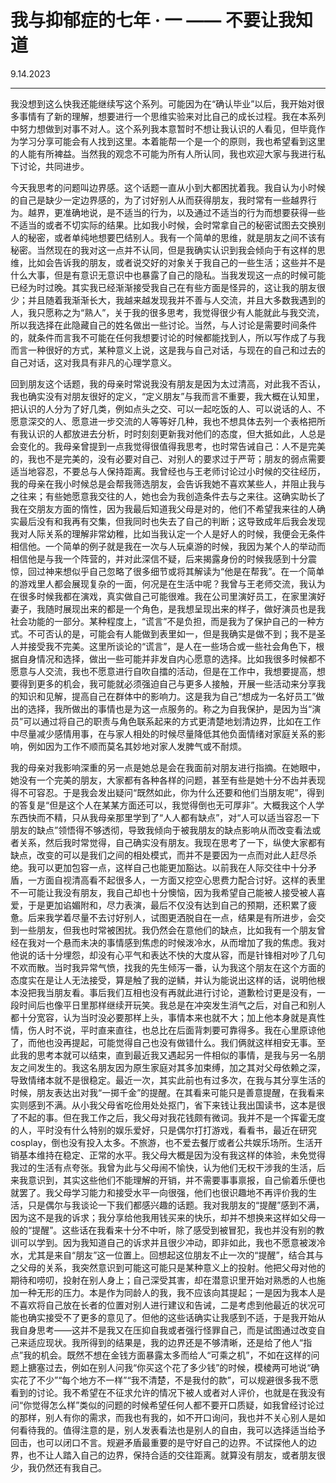 # 我与抑郁症的七年 · 一 —— 不要让我知道

9.14.2023

---------

我没想到这么快我还能继续写这个系列。可能因为在“确认毕业”以后，我开始对很多事情有了新的理解，想要进行一个思维实验来对比自己的成长过程。我在本系列中努力想做到对事不对人。这个系列我本意暂时不想让我认识的人看见，但毕竟作为学习分享可能会有人找到这里。本着能帮一个是一个的原则，我也希望看到这里的人能有所裨益。当然我的观念不可能为所有人所认同，我也欢迎大家与我进行私下讨论，共同进步。

今天我思考的问题叫边界感。这个话题一直从小到大都困扰着我。我自认为小时候的自己是缺少一定边界感的，为了讨好别人从而获得朋友，我时常有一些越界行为。越界，更准确地说，是不适当的行为，以及通过不适当的行为而想要获得一些不适当的或者不切实际的结果。比如我小时候，会时常拿自己的秘密试图去交换别人的秘密，或者单纯地想要巴结别人。我有一个简单的思维，就是朋友之间不该有秘密。当然现在的我对这一点并不认同，但是我确实认识到我会倾向于有这样的思维，比如会告诉我的朋友，或者说交好的对象关于我自己的一些生活；这些并不是什么大事，但是有意识无意识中也暴露了自己的隐私。当我发现这一点的时候可能已经为时过晚。其实我已经渐渐接受我自己在有些方面是怪异的，这让我的朋友很少；并且随着我渐渐长大，我越来越发现我并不善与人交流，并且大多数我遇到的人，我只愿称之为“熟人”，关于我的很多思考，我觉得很少有人能就此与我交流，所以我选择在此隐藏自己的姓名做出一些讨论。当然，与人讨论是需要时间条件的，就条件而言我不可能在任何我想要讨论的时候都能找到人，所以写作成了与我而言一种很好的方式，某种意义上说，这是我与自己对话，与现在的自己和过去的自己对话，这对我具有非凡的心理学意义。

回到朋友这个话题，我的母亲时常说我没有朋友是因为太过清高，对此我不否认，我也确实没有对朋友很好的定义，“定义朋友”与我而言不重要，我大概在认知里，把认识的人分为了好几类，例如点头之交、可以一起吃饭的人、可以说话的人、不愿意深交的人、愿意进一步交流的人等等好几种，我也不想具体去列一个表格把所有我认识的人都放进去分析，时时刻刻更新我对他们的态度，但大抵如此，人总是会变化的。我母亲曾提到一点我觉得很值得我思考，也时常告诫自己：人不是完美的，我也不是完美的，没有必要对自己、对别人的要求过于严苛；朋友的弱点需要适当地容忍，不要总与人保持距离。我曾经也与王老师讨论过小时候的交往经历，我的母亲在我小时候总是会帮我筛选朋友，会告诉我她不喜欢某些人，并阻止我与之往来；有些她愿意我交往的人，她也会为我创造条件去与之来往。这确实助长了我在交朋友方面的惰性，因为我最后知道我父母是对的，他们不希望我来往的人确实最后没有和我再有交集，但我同时也失去了自己的判断；这导致成年后我会发现我对人际关系的理解非常幼稚，比如当我认定一个人是好人的时候，我便会无条件相信他。一个简单的例子就是我在一次与人玩桌游的时候，我因为某个人的举动而相信他是与我一个阵营的，并对此深信不疑，后来揭露身份的时候我感到十分震惊，回过神来想似乎自己忽略了很多细节或将其解读为“他是在帮我”。在一个简单的游戏里人都会展现复杂的一面，何况是在生活中呢？我曾与王老师交流，我认为在很多时候我都在演戏，真实做自己可能很难。我在公司里演好员工，在家里演好妻子，我随时展现出来的都是一个角色，是我想呈现出来的样子，做好演员也是我社会功能的一部分。某种程度上，“谎言”不是负担，而是我为了保护自己的一种方式。不可否认的是，可能会有人能做到表里如一，但是我确实是做不到；我不是圣人并接受我不完美。这里所谈论的“谎言”，是人在一些场合或一些社会角色下，根据自身情况和选择，做出一些可能并非发自内心愿意的选择。比如我很多时候都不愿意与人交流，我也不愿意进行自吹自擂的活动，但是在工作中，我想要提高，想要得到更多的机会，我可能就必须强迫自己与更多人接触，开展一些活动来分享我的知识和见解，提高自己在群体中的影响力。这是我为自己“想成为一名好员工”做出的选择，我所做出的事情也是为这一点服务的。称之为自我保护，是因为当“演员”可以通过将自己的职责与角色联系起来的方式更清楚地划清边界，比如在工作中尽量减少感情用事，在与家人相处的时候尽量降低其他负面情绪对家庭关系的影响，例如因为工作不顺而莫名其妙地对家人发脾气或不耐烦。

我的母亲对我影响深重的另一点是她总是会在我面前对朋友进行指摘。在她眼中，她没有一个完美的朋友，大家都有各种各样的问题，甚至有些是她十分不齿并表现得不可容忍。于是我会发出疑问“既然如此，你为什么还要和他们当朋友呢”，得到的答复是“但是这个人在某某方面还可以，我觉得倒也无可厚非”。大概我这个人学东西快而不精，只从我母亲那里学到了“人人都有缺点”，对“人可以适当容忍一下朋友的缺点”领悟得不够透彻，导致我倾向于被我朋友的缺点影响从而改变看法或者关系，然后我时常觉得，自己确实没有朋友。我现在思考了一下，纵使大家都有缺点，改变的可以是我们之间的相处模式，而并不是要因为一点而对此人赶尽杀绝。我可以更加包容一点，这样自己也能更加豁达。以前我在人际交往中十分矛盾，一方面自视清高看不起很多人，一方面又挖空心思费力配合讨好。这样的表里不一可能让我没有朋友，我自己却也十分懊恼，因为我希望自己能被人接受被人喜爱，于是更加谄媚附和，尽力表演，最后不仅没有达到自己的预期，还积累了疲惫。后来我学着尽量不去讨好别人，试图更洒脱自在一点，结果是有所进步，会交到一些朋友，但我也时常被困扰。我仍然会在意他们的缺点，比如我有一个朋友曾经在我对一个悬而未决的事情感到焦虑的时候泼冷水，从而增加了我的焦虑。我对他说的话十分埋怨，却没有心平气和表达不快的大度从容，而是针锋相对吵了几句不欢而散。当时我异常气愤，找我的先生倾泻一番，认为我这个朋友在这个方面的态度实在是让人无法接受，算是触了我的逆鳞，并认为能说出这样的话，说明他根本没把我当朋友看。事后我们互相也没有再就此进行讨论，道歉检讨更是没有，一段时间后也像平日里那样继续开玩笑。我总是在冲突发生消气之后，对自己和别人都十分宽容，认为当时没必要那样上头，事情本来也就不大；加上他本身就是真性情，伤人时不说，平时直来直往，也总比在后面背刺要可靠得多。我在心里原谅他了，而他也没再提起，可能觉得自己也没有做错什么。我们俩就这样相安无事。至此我的思考本就可以结束，直到最近我又遇起另一件相似的事情，是我与另一名朋友之间发生的。我这名朋友因为原生家庭对其多加束缚，加之其对父母依赖之深，导致情绪本就不是很稳定。最近一次，其实此前也有过多次，在我与其分享生活的时候，朋友表达出对我“一掷千金”的提醒。在其看来可能只是善意提醒，在我看来实则感到不满。从小我父母省吃俭用处处抠门，省下来钱让我出国读书，这本是很了不起的事。但在我工作之后，我父母对我花钱颇有微词。我并不是一个挥霍无度的人，平时没有什么特别的娱乐爱好，只是偶尔打打游戏，看看书，最近在研究cosplay，倒也没有投入太多。不旅游，也不爱去餐厅或者公共娱乐场所。生活开销基本维持在稳定、正常的水平。我父母大概是因为没有我这样的体验，未免觉得我过的生活有点夸张。我曾为此与父母闹不愉快，认为他们无权干涉我的生活，后来我意识到，其实这些他们不能理解的开销，并不需要事事禀报，自己偷着乐便也就罢了。我父母学习能力和接受水平一向很强，他们也很识趣地不再评价我的生活，只是偶尔与我谈论一下我们都感兴趣的话题。我对我朋友的“提醒”感到不满，因为这不是我的诉求；我分享给他我用钱买来的快乐，却并不想换来这样如父母一般的“提醒”。这些话在我看来十分不中听，除了感受到被冒犯，我也并没有别的教训可以学到。因为我知道自己的诉求并且很少冲动，即非如此，我也不愿意被泼冷水，尤其是来自“朋友”这一位置上。回想起这位朋友不止一次的“提醒”，结合其与之父母的关系，我突然意识到可能这可能只是某种意义上的投射。他把父母对他的期待和唠叨，投射在别人身上；自己深受其害，却在潜意识里开始对熟悉的人也施加一种无形的压力。本是作为同龄人的我，我不应该向其提起；一是因为我本人是不喜欢将自己放在长者的位置对别人进行建议和告诫，二是考虑到他最近的状况可能也确实接受不了更多的意见了。但他的这些话确实让我感到不适，于是我开始从我自身思考——这并不是我又在压抑自我或者强行怪罪自己，而是试图通过改变自己来适应现状。我所得到的结果是，我的边界还是不够清晰，还是给了他人“指点”我的机会。既然不想在金钱方面暴露太多而给人“可乘之机”，不如在这样的问题上搪塞过去，例如在别人问我“你买这个花了多少钱”的时候，模棱两可地说“确实花了不少”“每个地方不一样”“我不清楚，不是我付的款”，可以规避很多我不愿看到的讨论。我不希望在不征求允许的情况下被人或者对人评价，也就是在我没有问“你觉得怎么样”类似的问题的时候希望任何人都不要开口质疑，如我曾经讨论过的那样，别人有你的需求，而我也有我的，如不开口询问，我也并不关心别人是如何看待我的。值得注意的是，别人发表看法也是别人的自由，我可以选择适当给予回击，也可以闭口不言。规避矛盾最重要的是守好自己的边界。不试探他人的边界，也不让人踏入自己的边界，保持合适的交往距离。就算没有朋友，或者朋友很少，我仍然还有我自己。